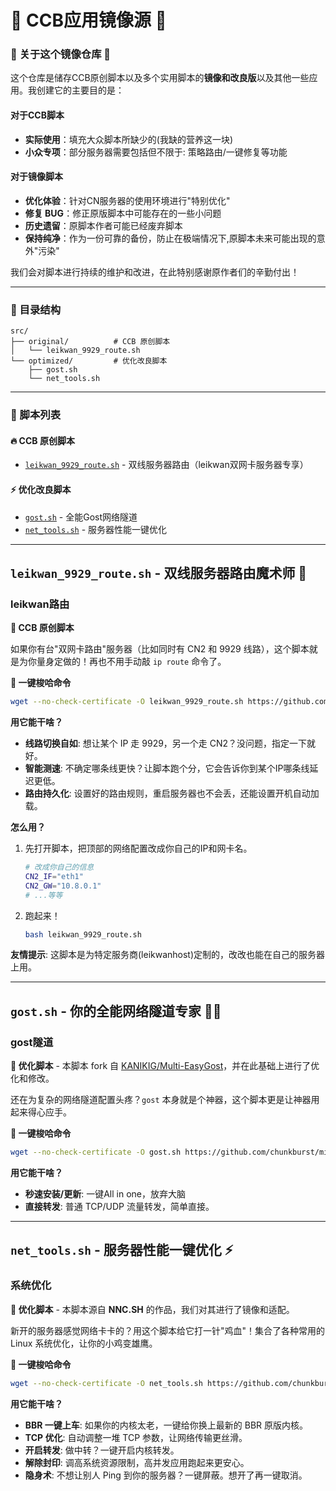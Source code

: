 # 🚀 CCB应用镜像源 🚀

### 🌟 关于这个镜像仓库 🌟

这个仓库是储存CCB原创脚本以及多个实用脚本的**镜像和改良版**以及其他一些应用。我创建它的主要目的是：

#### 对于CCB脚本

-  **实际使用**：填充大众脚本所缺少的(我缺的营养这一块)
-  **小众专项**：部分服务器需要包括但不限于: 策略路由/一键修复等功能

#### 对于镜像脚本

-   **优化体验**：针对CN服务器的使用环境进行"特别优化"
-   **修复 BUG**：修正原版脚本中可能存在的一些小问题
-   **历史遗留**：原脚本作者可能已经废弃脚本
-   **保持纯净**：作为一份可靠的备份，防止在极端情况下,原脚本未来可能出现的意外"污染"

我们会对脚本进行持续的维护和改进，在此特别感谢原作者们的辛勤付出！

---

### 📁 目录结构

```
src/
├── original/          # CCB 原创脚本
│   └── leikwan_9929_route.sh
└── optimized/         # 优化改良脚本
    ├── gost.sh
    └── net_tools.sh
```

---

### 🧰 脚本列表

#### 🔥 CCB 原创脚本

-   [`leikwan_9929_route.sh`](#leikwan路由) - 双线服务器路由（leikwan双网卡服务器专享）

#### ⚡ 优化改良脚本

-   [`gost.sh`](#gost隧道) - 全能Gost网络隧道
-   [`net_tools.sh`](#系统优化) - 服务器性能一键优化

---

## `leikwan_9929_route.sh` - 双线服务器路由魔术师 🎩

### leikwan路由

**🔖 CCB 原创脚本**

如果你有台"双网卡路由"服务器（比如同时有 CN2 和 9929 线路），这个脚本就是为你量身定做的！再也不用手动敲 `ip route` 命令了。

**🚁 一键梭哈命令**
```bash
wget --no-check-certificate -O leikwan_9929_route.sh https://github.com/zhongyizhu11-jpg/mirror/raw/main/src/original/leikwan_9929_route.sh && chmod +x leikwan_9929_route.sh && ./leikwan_9929_route.sh
```

**用它能干啥？**

-   **线路切换自如**: 想让某个 IP 走 9929，另一个走 CN2？没问题，指定一下就好。
-   **智能测速**: 不确定哪条线更快？让脚本跑个分，它会告诉你到某个IP哪条线延迟更低。
-   **路由持久化**: 设置好的路由规则，重启服务器也不会丢，还能设置开机自动加载。

**怎么用？**

1.  先打开脚本，把顶部的网络配置改成你自己的IP和网卡名。
    ```bash
    # 改成你自己的信息
    CN2_IF="eth1"
    CN2_GW="10.8.0.1"
    # ...等等
    ```
2.  跑起来！
    ```bash
    bash leikwan_9929_route.sh
    ```

**友情提示**: 这脚本是为特定服务商(leikwanhost)定制的，改改也能在自己的服务器上用。

---

## `gost.sh` - 你的全能网络隧道专家 🧙‍♂️

### gost隧道

**🔖 优化脚本** - 本脚本 fork 自 [KANIKIG/Multi-EasyGost](https://github.com/KANIKIG/Multi-EasyGost)，并在此基础上进行了优化和修改。

还在为复杂的网络隧道配置头疼？`gost` 本身就是个神器，这个脚本更是让神器用起来得心应手。

**🚁 一键梭哈命令**
```bash
wget --no-check-certificate -O gost.sh https://github.com/chunkburst/mirror/raw/main/src/optimized/gost.sh && chmod +x gost.sh && ./gost.sh
```

**用它能干啥？**

-   **秒速安装/更新**: 一键All in one，放弃大脑
-   **直接转发**: 普通 TCP/UDP 流量转发，简单直接。

---

## `net_tools.sh` - 服务器性能一键优化 ⚡️

### 系统优化

**🔖 优化脚本** - 本脚本源自 **NNC.SH** 的作品，我们对其进行了镜像和适配。

新开的服务器感觉网络卡卡的？用这个脚本给它打一针"鸡血"！集合了各种常用的 Linux 系统优化，让你的小鸡变雄鹰。

**🚁 一键梭哈命令**
```bash
wget --no-check-certificate -O net_tools.sh https://github.com/chunkburst/mirror/raw/main/src/optimized/net_tools.sh && chmod +x net_tools.sh && ./net_tools.sh
```

**用它能干啥？**

-   **BBR 一键上车**: 如果你的内核太老，一键给你换上最新的 BBR 原版内核。
-   **TCP 优化**: 自动调整一堆 TCP 参数，让网络传输更丝滑。
-   **开启转发**: 做中转？一键开启内核转发。
-   **解除封印**: 调高系统资源限制，高并发应用跑起来更安心。
-   **隐身术**: 不想让别人 Ping 到你的服务器？一键屏蔽。想开了再一键取消。
